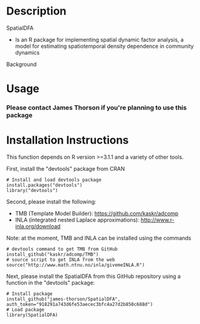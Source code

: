 Description
=============

SpatialDFA
* Is an R package for implementing spatial dynamic factor analysis, a model for estimating spatiotemporal density dependence in community dynamics

Background

Usage
=============

### Please contact James Thorson if you're planning to use this package

Installation Instructions
=============
This function depends on R version >=3.1.1 and a variety of other tools.

First, install the "devtools" package from CRAN

    # Install and load devtools package
    install.packages("devtools")
    library("devtools")

Second, please install the following:
* TMB (Template Model Builder): https://github.com/kaskr/adcomp
* INLA (integrated nested Laplace approximations): http://www.r-inla.org/download

Note: at the moment, TMB and INLA can be installed using the commands 

    # devtools command to get TMB from GitHub
    install_github("kaskr/adcomp/TMB") 
    # source script to get INLA from the web
    source("http://www.math.ntnu.no/inla/givemeINLA.R")  
    
Next, please install the SpatialDFA from this GitHub repository using a function in the "devtools" package:

    # Install package
    install_github("james-thorson/SpatialDFA", auth_token="918291a743d6fe53aecec3bfc4a27d2b850c688d") 
    # Load package
    library(SpatialDFA)

